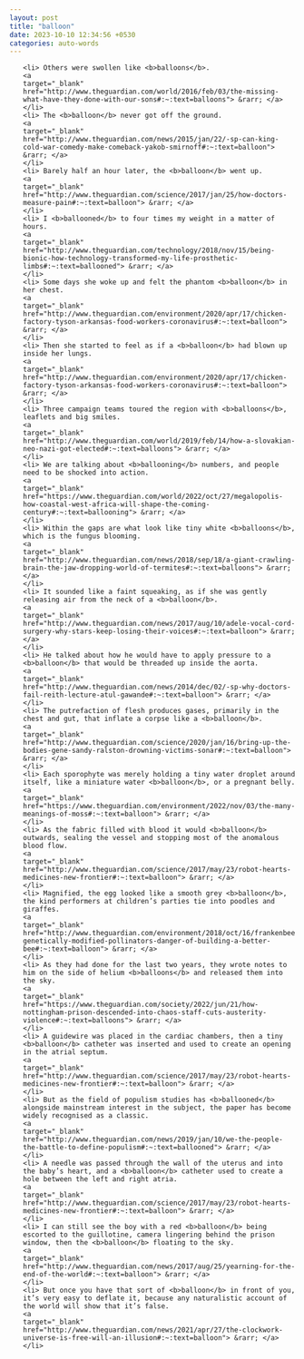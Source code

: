 ```yaml
---
layout: post
title: "balloon"
date: 2023-10-10 12:34:56 +0530
categories: auto-words
---
```

<ol>

    <li> Others were swollen like <b>balloons</b>.
    <a 
    target="_blank" 
    href="http://www.theguardian.com/world/2016/feb/03/the-missing-what-have-they-done-with-our-sons#:~:text=balloons"> &rarr; </a>
    </li>
    <li> The <b>balloon</b> never got off the ground.
    <a 
    target="_blank" 
    href="http://www.theguardian.com/news/2015/jan/22/-sp-can-king-cold-war-comedy-make-comeback-yakob-smirnoff#:~:text=balloon"> &rarr; </a>
    </li>
    <li> Barely half an hour later, the <b>balloon</b> went up.
    <a 
    target="_blank" 
    href="http://www.theguardian.com/science/2017/jan/25/how-doctors-measure-pain#:~:text=balloon"> &rarr; </a>
    </li>
    <li> I <b>ballooned</b> to four times my weight in a matter of hours.
    <a 
    target="_blank" 
    href="http://www.theguardian.com/technology/2018/nov/15/being-bionic-how-technology-transformed-my-life-prosthetic-limbs#:~:text=ballooned"> &rarr; </a>
    </li>
    <li> Some days she woke up and felt the phantom <b>balloon</b> in her chest.
    <a 
    target="_blank" 
    href="http://www.theguardian.com/environment/2020/apr/17/chicken-factory-tyson-arkansas-food-workers-coronavirus#:~:text=balloon"> &rarr; </a>
    </li>
    <li> Then she started to feel as if a <b>balloon</b> had blown up inside her lungs.
    <a 
    target="_blank" 
    href="http://www.theguardian.com/environment/2020/apr/17/chicken-factory-tyson-arkansas-food-workers-coronavirus#:~:text=balloon"> &rarr; </a>
    </li>
    <li> Three campaign teams toured the region with <b>balloons</b>, leaflets and big smiles.
    <a 
    target="_blank" 
    href="http://www.theguardian.com/world/2019/feb/14/how-a-slovakian-neo-nazi-got-elected#:~:text=balloons"> &rarr; </a>
    </li>
    <li> We are talking about <b>ballooning</b> numbers, and people need to be shocked into action.
    <a 
    target="_blank" 
    href="https://www.theguardian.com/world/2022/oct/27/megalopolis-how-coastal-west-africa-will-shape-the-coming-century#:~:text=ballooning"> &rarr; </a>
    </li>
    <li> Within the gaps are what look like tiny white <b>balloons</b>, which is the fungus blooming.
    <a 
    target="_blank" 
    href="http://www.theguardian.com/news/2018/sep/18/a-giant-crawling-brain-the-jaw-dropping-world-of-termites#:~:text=balloons"> &rarr; </a>
    </li>
    <li> It sounded like a faint squeaking, as if she was gently releasing air from the neck of a <b>balloon</b>.
    <a 
    target="_blank" 
    href="http://www.theguardian.com/news/2017/aug/10/adele-vocal-cord-surgery-why-stars-keep-losing-their-voices#:~:text=balloon"> &rarr; </a>
    </li>
    <li> He talked about how he would have to apply pressure to a <b>balloon</b> that would be threaded up inside the aorta.
    <a 
    target="_blank" 
    href="http://www.theguardian.com/news/2014/dec/02/-sp-why-doctors-fail-reith-lecture-atul-gawande#:~:text=balloon"> &rarr; </a>
    </li>
    <li> The putrefaction of flesh produces gases, primarily in the chest and gut, that inflate a corpse like a <b>balloon</b>.
    <a 
    target="_blank" 
    href="http://www.theguardian.com/science/2020/jan/16/bring-up-the-bodies-gene-sandy-ralston-drowning-victims-sonar#:~:text=balloon"> &rarr; </a>
    </li>
    <li> Each sporophyte was merely holding a tiny water droplet around itself, like a miniature water <b>balloon</b>, or a pregnant belly.
    <a 
    target="_blank" 
    href="https://www.theguardian.com/environment/2022/nov/03/the-many-meanings-of-moss#:~:text=balloon"> &rarr; </a>
    </li>
    <li> As the fabric filled with blood it would <b>balloon</b> outwards, sealing the vessel and stopping most of the anomalous blood flow.
    <a 
    target="_blank" 
    href="http://www.theguardian.com/science/2017/may/23/robot-hearts-medicines-new-frontier#:~:text=balloon"> &rarr; </a>
    </li>
    <li> Magnified, the egg looked like a smooth grey <b>balloon</b>, the kind performers at children’s parties tie into poodles and giraffes.
    <a 
    target="_blank" 
    href="http://www.theguardian.com/environment/2018/oct/16/frankenbees-genetically-modified-pollinators-danger-of-building-a-better-bee#:~:text=balloon"> &rarr; </a>
    </li>
    <li> As they had done for the last two years, they wrote notes to him on the side of helium <b>balloons</b> and released them into the sky.
    <a 
    target="_blank" 
    href="https://www.theguardian.com/society/2022/jun/21/how-nottingham-prison-descended-into-chaos-staff-cuts-austerity-violence#:~:text=balloons"> &rarr; </a>
    </li>
    <li> A guidewire was placed in the cardiac chambers, then a tiny <b>balloon</b> catheter was inserted and used to create an opening in the atrial septum.
    <a 
    target="_blank" 
    href="http://www.theguardian.com/science/2017/may/23/robot-hearts-medicines-new-frontier#:~:text=balloon"> &rarr; </a>
    </li>
    <li> But as the field of populism studies has <b>ballooned</b> alongside mainstream interest in the subject, the paper has become widely recognised as a classic.
    <a 
    target="_blank" 
    href="http://www.theguardian.com/news/2019/jan/10/we-the-people-the-battle-to-define-populism#:~:text=ballooned"> &rarr; </a>
    </li>
    <li> A needle was passed through the wall of the uterus and into the baby’s heart, and a <b>balloon</b> catheter used to create a hole between the left and right atria.
    <a 
    target="_blank" 
    href="http://www.theguardian.com/science/2017/may/23/robot-hearts-medicines-new-frontier#:~:text=balloon"> &rarr; </a>
    </li>
    <li> I can still see the boy with a red <b>balloon</b> being escorted to the guillotine, camera lingering behind the prison window, then the <b>balloon</b> floating to the sky.
    <a 
    target="_blank" 
    href="http://www.theguardian.com/news/2017/aug/25/yearning-for-the-end-of-the-world#:~:text=balloon"> &rarr; </a>
    </li>
    <li> But once you have that sort of <b>balloon</b> in front of you, it’s very easy to deflate it, because any naturalistic account of the world will show that it’s false.
    <a 
    target="_blank" 
    href="http://www.theguardian.com/news/2021/apr/27/the-clockwork-universe-is-free-will-an-illusion#:~:text=balloon"> &rarr; </a>
    </li>